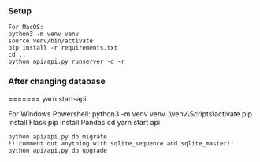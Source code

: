 ### Setup

```
For MacOS:
python3 -m venv venv
source venv/bin/activate
pip install -r requirements.txt
cd ..
python api/api.py runserver -d -r

```
### After changing database




=======
yarn start-api

For Windows Powershell:
python3 -m venv venv
.\venv\Scripts\activate
pip install Flask
pip install Pandas
cd
yarn start api
```
python api/api.py db migrate
!!!comment out anything with sqlite_sequence and sqlite_master!!
python api/api.py db upgrade
